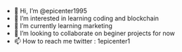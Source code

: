 - 👋 Hi, I’m @epicenter1995
- 👀 I’m interested in learning coding and blockchain
- 🌱 I’m currently learning marketing
- 💞️ I’m looking to collaborate on beginer projects for now
- 📫 How to reach me twitter : 1epicenter1

<!---
epicenter1995/epicenter1995 is a ✨ special ✨ repository because its `README.md` (this file) appears on your GitHub profile.
You can click the Preview link to take a look at your changes.
--->
